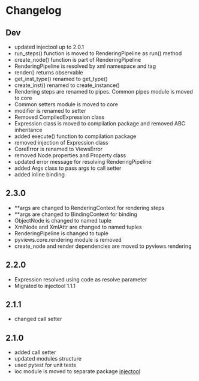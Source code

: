 # Changelog

## Dev

- updated injectool up to 2.0.1
- run_steps() function is moved to RenderingPipeline as run() method
- create_node() function is part of RenderingPipeline
- RenderingPipeline is resolved by xml namespace and tag
- render() returns observable
- get_inst_type() renamed to get_type()
- create_inst() renamed to create_instance()
- Rendering steps are renamed to pipes. Common pipes module is moved to core
- Common setters module is moved to core
- modifier is renamed to setter
- Removed CompiledExpression class
- Expression class is moved to compilation package and removed ABC inheritance
- added execute() function to compilation package
- removed injection of Expression class
- CoreError is renamed to ViewsError
- removed Node.properties and Property class
- updated error message for resolving RenderingPipeline
- added Args class to pass args to call setter
- added inline binding

## 2.3.0

- **args are changed to RenderingContext for rendering steps
- **args are changed to BindingContext for binding
- ObjectNode is changed to named tuple
- XmlNode and XmlAttr are changed to named tuples
- RenderingPipeline is changed to  tuple 
- pyviews.core.rendering module is removed  
- create_node and render dependencies are moved to pyviews.rendering

## 2.2.0

- Expression resolved using code as resolve parameter
- Migrated to injectool 1.1.1

## 2.1.1

- changed call setter

## 2.1.0

- added call setter
- updated modules structure
- used pytest for unit tests
- ioc module is moved to separate package [injectool](https://github.com/eumis/injectool)
